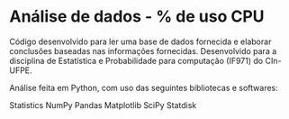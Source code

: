 # Análise de dados - % de uso CPU 


Código desenvolvido para ler uma base de dados fornecida e elaborar conclusões baseadas nas informações fornecidas. Desenvolvido para a disciplina de Estatística e Probabilidade para computação (IF971) do CIn-UFPE.

Análise feita em Python, com uso das seguintes bibliotecas e softwares:

Statistics
NumPy
Pandas
Matplotlib
SciPy
Statdisk
